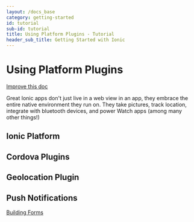 ```yaml
---
layout: /docs_base
category: getting-started
id: tutorial
sub-id: tutorial
title: Using Platform Plugins - Tutorial
header_sub_title: Getting Started with Ionic
---
```


# Using Platform Plugins

<a class="improve-v2-docs" href='https://github.com/driftyco/ionic-site/edit/ionic2/docs/v2/guide/adding-pages/index.md'>
Improve this doc
</a>


Great Ionic apps don't just live in a web view in an app, they embrace the entire native environment they run on. They take pictures, track location, integrate with bluetooth devices, and power Watch apps (among many other things!)


## Ionic Platform

## Cordova Plugins

## Geolocation Plugin

## Push Notifications


<a href="../building-forms/" class="btn btn-primary" role="button">Building Forms</a>
